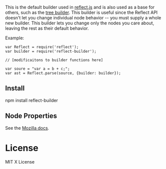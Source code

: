 This is the default builder used in [reflect.js](https://github.com/zaach/reflect.js) and is also used as a base for others, such as the [tree builder](https://github.com/zaach/reflect-tree-builder). This builder is useful since the Reflect API doesn't let you change individual node behavior -- you must supply a whole new builder. This builder lets you change only the nodes you care about, leaving the rest as their default behavior.


Example:

    var Reflect = require('reflect');
    var builder = require('reflect-builder');

    // [modificaitons to builder functions here]

    var soure = "var a = b + c;";
    var ast = Reflect.parse(source, {builder: builder});

## Install

npm install reflect-builder

## Node Properties

See the [Mozilla docs](https://developer.mozilla.org/en/SpiderMonkey/Parser_API#Node_objects).

# License

MIT X License
